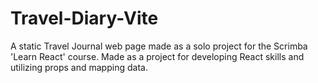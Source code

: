 # Travel-Diary-Vite
 A static Travel Journal web page made as a solo project for the Scrimba 'Learn React' course. Made as a project for developing React skills and utilizing props and mapping data.
